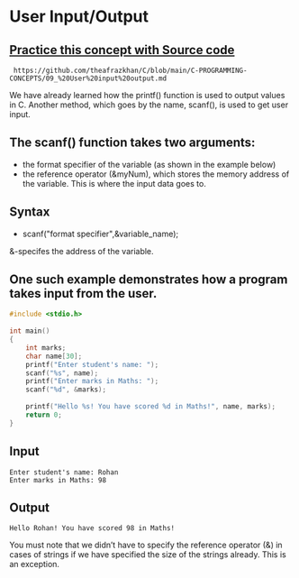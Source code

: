 # User Input/Output

## [Practice this concept with Source code ](https://github.com/theafrazkhan/C/blob/main/C-PROGRAMMING-CONCEPTS/09_%20User%20input%20output.md)

```
 https://github.com/theafrazkhan/C/blob/main/C-PROGRAMMING-CONCEPTS/09_%20User%20input%20output.md
```
We have already learned how the printf() function is used to output values in C. Another method, which goes by the name, scanf(), is used to get user input.

 

## The scanf() function takes two arguments:

- the format specifier of the variable (as shown in the example below)
- the reference operator (&myNum), which stores the memory address of the variable. This is where the input data goes to.

## Syntax
- scanf("format specifier",&variable_name);

&-specifes the address of the variable.

## One such example demonstrates how a program takes input from the user. 
``` c
#include <stdio.h>
 
int main()
{
    int marks;
    char name[30];
    printf("Enter student's name: ");
    scanf("%s", name);
    printf("Enter marks in Maths: ");
    scanf("%d", &marks);
 
    printf("Hello %s! You have scored %d in Maths!", name, marks);
    return 0;
}
```
 

## Input

```
Enter student's name: Rohan
Enter marks in Maths: 98
```

## Output
```
Hello Rohan! You have scored 98 in Maths!
```

You must note that we didn’t have to specify the reference operator (&) in cases of strings if we have specified the size of the strings already. This is an exception.

 